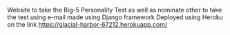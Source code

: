 Website to take the Big-5 Personality Test as well as nominate other to take the test using e-mail
made using Django framework
Deployed using Heroku on the link
https://glacial-harbor-67212.herokuapp.com/
